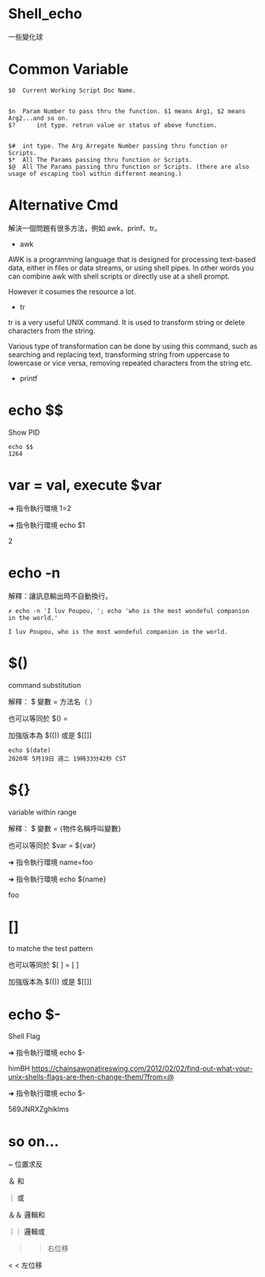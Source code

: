 # Shell_echo
一些變化球

# Common Variable

    $0	Current Working Script Doc Name.
    
    
    $n	Param Number to pass thru the function. $1 means Arg1, $2 means Arg2...and so on.
    $?      int type. retrun value or status of above function.
    
    
    $#	int type. The Arg Arregate Number passing thru function or Scripts.
    $*	All The Params passing thru function or Scripts.
    $@	All The Params passing thru function or Scripts. (there are also usage of escaping tool within different meaning.)
    

# Alternative Cmd

解決一個問題有很多方法，例如 awk、prinf、tr。

* awk 

AWK is a programming language that is designed for processing text-based data, either in files or data streams, or using shell pipes. In other words you can combine awk with shell scripts or directly use at a shell prompt.

However it cosumes the resource a lot. 

* tr

tr is a very useful UNIX command. It is used to transform string or delete characters from the string. 

Various type of transformation can be done by using this command, such as searching and replacing text, transforming string from uppercase to lowercase or vice versa, removing repeated characters from the string etc.

* printf

# echo $$

Show PID

    echo $$
    1264

# var = val, execute $var

➜  指令執行環境 1=2  

➜  指令執行環境 echo $1

2

# echo -n

解釋：讓訊息輸出時不自動換行。

    ✗ echo -n 'I luv Poupou, '; echo 'who is the most wondeful companion in the world.'

    I luv Poupou, who is the most wondeful companion in the world.


# $()

command substitution

解釋： $ 變數 = 方法名（ ）

也可以等同於 $() =  ` `

加強版本為 $(()) 或是 $[[]]

    echo $(date)
    2020年 5月19日 週二 19時33分42秒 CST

# ${}

variable within range

解釋： $ 變數 = {物件名稱呼叫變數}

也可以等同於 $var = ${var}

➜ 指令執行環境 name=foo
  
➜ 指令執行環境 echo ${name}

foo

# []

to matche the test pattern

也可以等同於 $[  ] = [  ]

加強版本為 $(()) 或是 $[[]]

# echo $-

Shell Flag

➜  指令執行環境 echo $-

himBH
https://chainsawonatireswing.com/2012/02/02/find-out-what-your-unix-shells-flags-are-then-change-them/?from=@


➜  指令執行環境 echo $-

569JNRXZghiklms

# so on...

~ 位置求反

＆ 和

｜ 或

＆＆ 邏輯和

｜｜ 邏輯或

> > 右位移

< < 左位移



